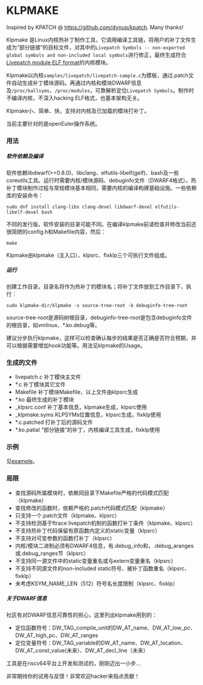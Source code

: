 # KLPMAKE

Inspired by KPATCH @ https://github.com/dynup/kpatch. Many thanks!

Klpmake 是Linux内核热补丁制作工具，它调用编译工具链，将用户的补丁文件生成为“部分链接”的目标文件，对其中的`Livepatch Symbols -- non-exported global symbols and non-included local symbols`进行修正，最终生成符合[Livepatch module ELF format](https://www.kernel.org/doc/html/latest/livepatch/module-elf-format.html)的内核模块。

Klpmake以内核`samples/livepatch/livepatch-sample.c`为模板，通过.patch文件自动生成补丁模块源码。再通过内核和模块DWARF信息及`/proc/kallsyms`、`/proc/modules`，可靠解析定位`Livepatch Symbols`。制作时不编译内核，不深入hacking ELF格式，也基本架构无关。

Klpmake小、简单、快，支持对内核及已加载的模块打补丁。

当前主要针对的是openEuler操作系统。

### 用法

##### 软件依赖及编译

软件依赖libdwarf(>=0.8.0)、libclang、elfutils-libelf(gelf)、bash及一些coreutils工具。运行时需要内核/模块源码、debuginfo文件（DWARF4格式）。热补丁模块制作过程与常规模块基本相同，需要内核的编译构建基础设施。一些依赖库的安装命令：

```
sudo dnf install clang-libs clang-devel libdwarf-devel elfutils-libelf-devel bash
```

不同的发行版，软件安装的目录可能不同。在编译klpmake前请检查并修改当前还很简陋的config.h和Makefile内容，然后：
```
make
```
Klpmake由klpmake（主入口）、klpsrc、fixklp三个可执行文件组成。

##### 运行

创建工作目录，目录名将作为热补丁的模块名；将补丁文件放到工作目录下，执行：
```
sudo klpmake-dir/klpmake -s source-tree-root -b debuginfo-tree-root
```
source-tree-root是源码树根目录，debuginfo-tree-root是包含debuginfo文件的根目录，如vmlinux、*.ko.debug等。

建议分步执行klpmake，这样可以检查确认每步的结果是否正确是否符合预期，并可以根据需要增加hook功能等。用法见klpmake的Usage。

### 生成的文件

- livepatch.c		补丁模块主文件
- *.c			    补丁模块其它文件
- Makefile			补丁模块Makefile，以上文件由klpsrc生成
- *.ko              最终生成的补丁模块
- _klpsrc.conf      补丁基本信息，klpmake生成，klpsrc使用
- _klpmake.syms		KLPSYMs位置信息，klpsrc生成，fixklp使用
- *.c.patched       打补丁后的源码文件
- *.ko.patial       “部分链接”的补丁，内核编译工具生成，fixklp使用

### 示例

见[example](example/readme.md)。

### 局限

- 查找源码所属模块时，依赖同目录下Makefile严格的代码模式匹配（klpmake）
- 查找修改的函数时，依赖严格的.patch代码模式匹配（klpmake）
- 只支持一个.patch文件（klpmake、klpsrc）
- 不支持检测基于ftrace livepatch机制的函数打补丁条件（klpmake、klpsrc）
- 不支持热补丁代码保留有原函数内定义的static变量（klpsrc）
- 不支持对可变参数的函数打补丁（klpsrc）
- 内核/模块二进制必须有DWARF4信息，有.debug_info和，.debug_aranges或.debug_ranges节（klpsrc）
- 不支持同一源文件中的static变量重名或与extern变量重名（klpsrc）
- 不支持不同源文件的non-included static符号、被补丁函数重名（klpsrc、fixklp）
- 未考虑KSYM_NAME_LEN（512）符号名长度限制（klpsrc、fixklp）

##### 关于DWARF信息

社区有对DWARF信息可靠性的担心，这里列出klpmake用到的：
- 定位函数符号：DW_TAG_compile_unit的DW_AT_name、DW_AT_low_pc、DW_AT_high_pc、DW_AT_ranges
- 定位变量符号：DW_TAG_variable的DW_AT_name、DW_AT_location、DW_AT_const_value(未来）、DW_AT_decl_line（未来）

工具是在riscv64平台上开发和测试的，刚刚迈出一小步...

非常期待你的试用与反馈！非常欢迎hacker来指点贡献！
